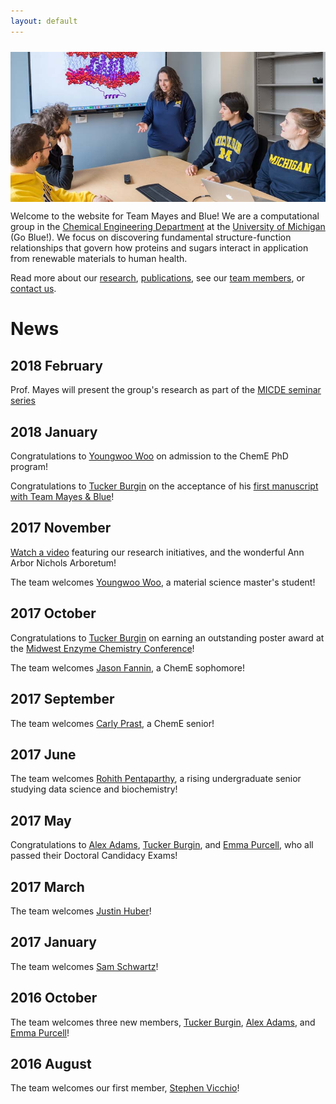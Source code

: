 ```yaml
---
layout: default
---
```


<div class="page-content">

<img align="center" src="assets/img/team.jpg" style="margin:10px 10px 0px 0px">


  Welcome to the website for Team Mayes and Blue! We are a computational group in 
  the [Chemical Engineering Department](http://www.engin.umich.edu/che) 
  at the [University of Michigan](https://www.umich.edu) (Go Blue!). We focus on discovering 
  fundamental structure-function relationships that govern how proteins 
  and sugars interact in application from renewable materials to human 
  health.
  
  Read more about our [research](research), [publications](publications), see our 
  [team members](team), or [contact us](contact). 
  
# News

## 2018 February

Prof. Mayes will present the group's research as part of the [MICDE seminar series](http://micde.umich.edu/event/micde-seminar-heather-mayes-chemical-engineering-university-of-michigan/)

## 2018 January

Congratulations to [Youngwoo Woo](team#ywoo) on admission to the ChemE PhD program!

Congratulations to [Tucker Burgin](team#tburgin) on the acceptance of his [first manuscript with Team Mayes 
\& Blue](http://www.jbc.org/content/early/2018/01/10/jbc.RA117.001186)!

## 2017 November

[Watch a video](https://www.youtube.com/watch?v=ZPG3gNTnca0) featuring our research initiatives, and the wonderful Ann Arbor Nichols Arboretum! 

The team welcomes [Youngwoo Woo](team#ywoo), a material science master's student!


## 2017 October

Congratulations to [Tucker Burgin](team#tburgin) on earning an outstanding poster award at the [Midwest Enzyme Chemistry Conference](http://www.midwestenzyme.org/)!

The team welcomes [Jason Fannin](team#jfannin), a ChemE sophomore!

## 2017 September

The team welcomes [Carly Prast](team#cprast), a ChemE senior!


## 2017 June

The team welcomes [Rohith Pentaparthy](team#rpenta), a rising undergraduate senior studying data science and biochemistry!

## 2017 May

Congratulations to [Alex Adams](team#xadams), [Tucker Burgin](team#tburgin), and [Emma Purcell](team#epurcell), who 
all passed their Doctoral Candidacy Exams!

## 2017 March

The team welcomes [Justin Huber](team#jhuber)!

## 2017 January

The team welcomes [Sam Schwartz](team#sschwartz)!


## 2016 October

The team welcomes three new members, [Tucker Burgin](team#tburgin), [Alex Adams](team#xadams), and [Emma Purcell](team#epurcell)!

## 2016 August

The team welcomes our first member, [Stephen Vicchio](team#svicchio)!
  
</div>
